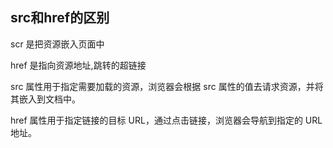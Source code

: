 ## src和href的区别

scr 是把资源嵌入页面中

href 是指向资源地址,跳转的超链接

src 属性用于指定需要加载的资源，浏览器会根据 src 属性的值去请求资源，并将其嵌入到文档中。

href 属性用于指定链接的目标 URL，通过点击链接，浏览器会导航到指定的 URL 地址。